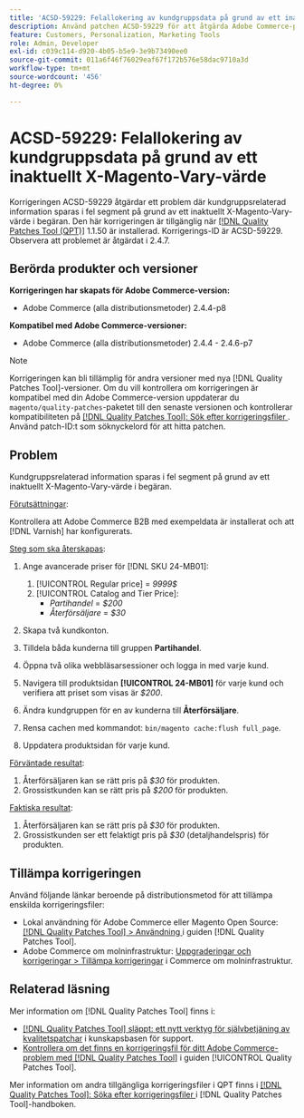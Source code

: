 ```yaml
---
title: 'ACSD-59229: Felallokering av kundgruppsdata på grund av ett inaktuellt X-Magento-Vary-värde'
description: Använd patchen ACSD-59229 för att åtgärda Adobe Commerce-problemet där kundgruppsrelaterad information sparas i fel segment på grund av ett inaktuellt X-Magento-Vary-värde i begäran.
feature: Customers, Personalization, Marketing Tools
role: Admin, Developer
exl-id: c039c114-d920-4b05-b5e9-3e9b73490ee0
source-git-commit: 011a6f46f76029eaf67f172b576e58dac9710a3d
workflow-type: tm+mt
source-wordcount: '456'
ht-degree: 0%

---
```


# ACSD-59229: Felallokering av kundgruppsdata på grund av ett inaktuellt X-Magento-Vary-värde

Korrigeringen ACSD-59229 åtgärdar ett problem där kundgruppsrelaterad information sparas i fel segment på grund av ett inaktuellt X-Magento-Vary-värde i begäran. Den här korrigeringen är tillgänglig när [[!DNL Quality Patches Tool (QPT)]](https://experienceleague.adobe.com/sv/docs/commerce-operations/tools/quality-patches-tool/quality-patches-tool-to-self-serve-quality-patches) 1.1.50 är installerad. Korrigerings-ID är ACSD-59229. Observera att problemet är åtgärdat i 2.4.7.

## Berörda produkter och versioner

**Korrigeringen har skapats för Adobe Commerce-version:**

* Adobe Commerce (alla distributionsmetoder) 2.4.4-p8

**Kompatibel med Adobe Commerce-versioner:**

* Adobe Commerce (alla distributionsmetoder) 2.4.4 - 2.4.6-p7

>[!NOTE]
>
>Korrigeringen kan bli tillämplig för andra versioner med nya [!DNL Quality Patches Tool]-versioner. Om du vill kontrollera om korrigeringen är kompatibel med din Adobe Commerce-version uppdaterar du `magento/quality-patches`-paketet till den senaste versionen och kontrollerar kompatibiliteten på [[!DNL Quality Patches Tool]: Sök efter korrigeringsfiler ](https://experienceleague.adobe.com/tools/commerce-quality-patches/index.html?lang=sv-SE). Använd patch-ID:t som söknyckelord för att hitta patchen.

## Problem

Kundgruppsrelaterad information sparas i fel segment på grund av ett inaktuellt X-Magento-Vary-värde i begäran.

<u>Förutsättningar</u>:

Kontrollera att Adobe Commerce B2B med exempeldata är installerat och att [!DNL Varnish] har konfigurerats.

<u>Steg som ska återskapas</u>:

1. Ange avancerade priser för [!DNL SKU 24-MB01]:
   1. [!UICONTROL Regular price] = *9999$*
   1. [!UICONTROL Catalog and Tier Price]:
      * *Partihandel* = *$200*
      * *Återförsäljare* = *$30*

1. Skapa två kundkonton.
1. Tilldela båda kunderna till gruppen **Partihandel**.
1. Öppna två olika webbläsarsessioner och logga in med varje kund.
1. Navigera till produktsidan **[!UICONTROL 24-MB01]** för varje kund och verifiera att priset som visas är *$200*.
1. Ändra kundgruppen för en av kunderna till **Återförsäljare**.
1. Rensa cachen med kommandot: `bin/magento cache:flush full_page`.
1. Uppdatera produktsidan för varje kund.

<u>Förväntade resultat</u>:

1. Återförsäljaren kan se rätt pris på *$30* för produkten.
1. Grossistkunden kan se rätt pris på *$200* för produkten.

<u>Faktiska resultat</u>:

1. Återförsäljaren kan se rätt pris på *$30* för produkten.
1. Grossistkunden ser ett felaktigt pris på *$30* (detaljhandelspris) för produkten.

## Tillämpa korrigeringen

Använd följande länkar beroende på distributionsmetod för att tillämpa enskilda korrigeringsfiler:

* Lokal användning för Adobe Commerce eller Magento Open Source: [[!DNL Quality Patches Tool] > Användning ](/help/tools/quality-patches-tool/usage.md) i guiden [!DNL Quality Patches Tool].
* Adobe Commerce om molninfrastruktur: [Uppgraderingar och korrigeringar > Tillämpa korrigeringar](https://experienceleague.adobe.com/docs/commerce-cloud-service/user-guide/develop/upgrade/apply-patches.html?lang=sv-SE) i Commerce om molninfrastruktur.

## Relaterad läsning

Mer information om [!DNL Quality Patches Tool] finns i:

* [[!DNL Quality Patches Tool] släppt: ett nytt verktyg för självbetjäning av kvalitetspatchar](https://experienceleague.adobe.com/sv/docs/commerce-operations/tools/quality-patches-tool/quality-patches-tool-to-self-serve-quality-patches) i kunskapsbasen för support.
* [Kontrollera om det finns en korrigeringsfil för ditt Adobe Commerce-problem med  [!DNL Quality Patches Tool]](/help/tools/quality-patches-tool/patches-available-in-qpt/check-patch-for-magento-issue-with-magento-quality-patches.md) i guiden [!UICONTROL Quality Patches Tool].


Mer information om andra tillgängliga korrigeringsfiler i QPT finns i [[!DNL Quality Patches Tool]: Söka efter korrigeringsfiler ](https://experienceleague.adobe.com/tools/commerce-quality-patches/index.html?lang=sv-SE) i [!DNL Quality Patches Tool]-handboken.
